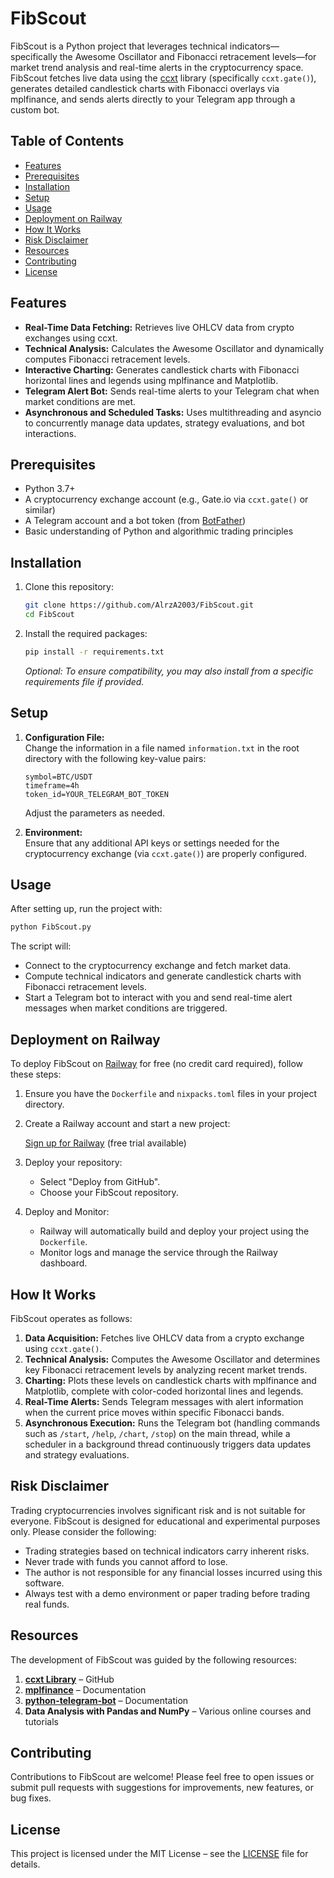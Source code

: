 # FibScout

FibScout is a Python project that leverages technical indicators—specifically the Awesome Oscillator and Fibonacci retracement levels—for market trend analysis and real-time alerts in the cryptocurrency space. FibScout fetches live data using the [ccxt](https://github.com/ccxt/ccxt) library (specifically `ccxt.gate()`), generates detailed candlestick charts with Fibonacci overlays via mplfinance, and sends alerts directly to your Telegram app through a custom bot.

## Table of Contents

- [Features](#features)
- [Prerequisites](#prerequisites)
- [Installation](#installation)
- [Setup](#setup)
- [Usage](#usage)
- [Deployment on Railway](#deployment-on-railway)
- [How It Works](#how-it-works)
- [Risk Disclaimer](#risk-disclaimer)
- [Resources](#resources)
- [Contributing](#contributing)
- [License](#license)

## Features

- **Real-Time Data Fetching:** Retrieves live OHLCV data from crypto exchanges using ccxt.
- **Technical Analysis:** Calculates the Awesome Oscillator and dynamically computes Fibonacci retracement levels.
- **Interactive Charting:** Generates candlestick charts with Fibonacci horizontal lines and legends using mplfinance and Matplotlib.
- **Telegram Alert Bot:** Sends real-time alerts to your Telegram chat when market conditions are met.
- **Asynchronous and Scheduled Tasks:** Uses multithreading and asyncio to concurrently manage data updates, strategy evaluations, and bot interactions.

## Prerequisites

- Python 3.7+
- A cryptocurrency exchange account (e.g., Gate.io via `ccxt.gate()` or similar)
- A Telegram account and a bot token (from [BotFather](https://core.telegram.org/bots#3-how-do-i-create-a-bot))
- Basic understanding of Python and algorithmic trading principles

## Installation

1. Clone this repository:

    ```bash
    git clone https://github.com/AlrzA2003/FibScout.git
    cd FibScout
    ```

2. Install the required packages:

    ```bash
    pip install -r requirements.txt
    ```

    *Optional: To ensure compatibility, you may also install from a specific requirements file if provided.*

## Setup

1. **Configuration File:**  
   Change the information in a file named `information.txt` in the root directory with the following key-value pairs:

    ```
    symbol=BTC/USDT
    timeframe=4h
    token_id=YOUR_TELEGRAM_BOT_TOKEN
    ```

   Adjust the parameters as needed.

2. **Environment:**  
   Ensure that any additional API keys or settings needed for the cryptocurrency exchange (via `ccxt.gate()`) are properly configured.

## Usage

After setting up, run the project with:

```bash
python FibScout.py
```

The script will:

- Connect to the cryptocurrency exchange and fetch market data.
- Compute technical indicators and generate candlestick charts with Fibonacci retracement levels.
- Start a Telegram bot to interact with you and send real-time alert messages when market conditions are triggered.

## Deployment on Railway

To deploy FibScout on [Railway](https://railway.com/) for free (no credit card required), follow these steps:

1. Ensure you have the `Dockerfile` and `nixpacks.toml` files in your project directory.

2. Create a Railway account and start a new project:

    [Sign up for Railway](https://railway.com/) (free trial available)

3. Deploy your repository:

    - Select "Deploy from GitHub".
    - Choose your FibScout repository.

4. Deploy and Monitor:

    - Railway will automatically build and deploy your project using the `Dockerfile`.
    - Monitor logs and manage the service through the Railway dashboard.

## How It Works

FibScout operates as follows:

1. **Data Acquisition:** Fetches live OHLCV data from a crypto exchange using `ccxt.gate()`.
2. **Technical Analysis:** Computes the Awesome Oscillator and determines key Fibonacci retracement levels by analyzing recent market trends.
3. **Charting:** Plots these levels on candlestick charts with mplfinance and Matplotlib, complete with color-coded horizontal lines and legends.
4. **Real-Time Alerts:** Sends Telegram messages with alert information when the current price moves within specific Fibonacci bands.
5. **Asynchronous Execution:** Runs the Telegram bot (handling commands such as `/start`, `/help`, `/chart`, `/stop`) on the main thread, while a scheduler in a background thread continuously triggers data updates and strategy evaluations.

## Risk Disclaimer

Trading cryptocurrencies involves significant risk and is not suitable for everyone. FibScout is designed for educational and experimental purposes only. Please consider the following:

- Trading strategies based on technical indicators carry inherent risks.
- Never trade with funds you cannot afford to lose.
- The author is not responsible for any financial losses incurred using this software.
- Always test with a demo environment or paper trading before trading real funds.

## Resources

The development of FibScout was guided by the following resources:

1. **[ccxt Library](https://github.com/ccxt/ccxt)** – GitHub
2. **[mplfinance](https://github.com/matplotlib/mplfinance)** – Documentation
3. **[python-telegram-bot](https://github.com/python-telegram-bot/python-telegram-bot)** – Documentation
4. **Data Analysis with Pandas and NumPy** – Various online courses and tutorials

## Contributing

Contributions to FibScout are welcome! Please feel free to open issues or submit pull requests with suggestions for improvements, new features, or bug fixes.

## License

This project is licensed under the MIT License – see the [LICENSE](LICENSE) file for details.
